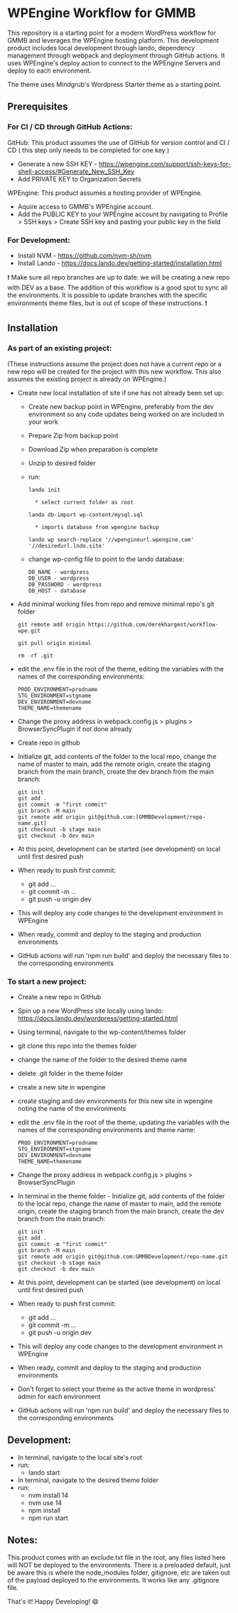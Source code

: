 # WPEngine Workflow for GMMB

This repository is a starting point for a modern WordPress workflow for GMMB and leverages the WPEngine hosting platform. This development product includes local development through lando, dependency management through webpack and deployment through GitHub actions. It uses WPEngine's deploy action to connect to the WPEngine Servers and deploy to each environment.

The theme uses Mindgrub's Wordpress Starter theme as a starting point. 

## Prerequisites

### For CI / CD through GitHub Actions:

GitHub: This product assumes the use of GitHub for version control and CI / CD ( this step only needs to be completed for one key )
* Generate a new SSH KEY - https://wpengine.com/support/ssh-keys-for-shell-access/#Generate_New_SSH_Key
* Add PRIVATE KEY to Organization Secrets

WPEngine: This product assumes a hosting provider of WPEngine. 
* Aquire access to GMMB's WPEngine account.
* Add the PUBLIC KEY to your WPEngine account by navigating to Profile > SSH keys > Create SSH key and pasting your public key in the field

### For Development:

* Install NVM - https://github.com/nvm-sh/nvm
* Install Lando - https://docs.lando.dev/getting-started/installation.html

:exclamation: Make sure all repo branches are up to date: we will be creating a new repo with DEV as a base.  The addition of this workflow is a good spot to sync all the environments. It is possible to update branches with the specific environments theme files, but is out of scope of these instructions. :exclamation:

## Installation

### As part of an existing project:

(These instructions assume the project does not have a current repo or a new repo will be created for the project with this new workflow. This also assumes the existing project is already on WPEngine.)

* Create new local installation of site if one has not already been set up:
	* Create new backup point in WPEngine, preferably from the dev environment so any code updates being worked on are included in your work
	* Prepare Zip from backup point
	* Download Zip when preparation is complete
	* Unzip to desired folder
	* run:
		```
		lando init
		```
			* select current folder as root
		```
		lando db-import wp-content/mysql.sql
		```
			* imports database from wpengine backup
		```
		lando wp search-replace '//wpengineurl.wpengine.com' '//desiredurl.lndo.site'
		```
	* change wp-config file to point to the lando database:
		
		```
		DB_NAME - wordpress
		DB_USER - wordpress
		DB_PASSWORD - wordpress
		DB_HOST - database
		```
* Add minimal working files from repo and remove minimal repo's git folder
	
	```
	git remote add origin https://github.com/derekhargest/workflow-wpe.git
	```
	```
	git pull origin minimal
	```
	```
	rm -rf .git
	```
* edit the .env file in the root of the theme, editing the variables with the names of the corresponding environments:
	
	```
	PROD_ENVIRONMENT=prodname
	STG_ENVIRONMENT=stgname
	DEV_ENVIRONMENT=devname
	THEME_NAME=themename
	```
* Change the proxy address in webpack.config.js > plugins > BrowserSyncPlugin if not done already
* Create repo in github
* Initialize git, add contents of the folder to the local repo, change the name of master to main, add the remote origin, create the staging branch from the main branch, create the dev branch from the main branch:

	```
	git init
	git add .
	git commit -m "first commit"
	git branch -M main
	git remote add origin git@github.com:[GMMBDevelopment/repo-name.git]
	git checkout -b stage main
	git checkout -b dev main
	```
* At this point, development can be started (see development) on local until first desired push
* When ready to push first commit:
	* git add ...
	* git commit -m ...
	* git push -u origin dev
* This will deploy any code changes to the development environment in WPEngine
* When ready, commit and deploy to the staging and production environments
* GitHub actions will run 'npm run build' and deploy the necessary files to the corresponding environments

### To start a new project:

* Create a new repo in GitHub
* Spin up a new WordPress site locally using lando: https://docs.lando.dev/wordpress/getting-started.html
* Using terminal, navigate to the wp-content/themes folder
* git clone this repo into the themes folder
* change the name of the folder to the desired theme name
* delete .git folder in the theme folder
* create a new site in wpengine
* create staging and dev environments for this new site in wpengine noting the name of the environments
* edit the .env file in the root of the theme, updating the variables with the names of the corresponding environments and theme name:

	``` 
	PROD_ENVIRONMENT=prodname
	STG_ENVIRONMENT=stgname
	DEV_ENVIRONMENT=devname
	THEME_NAME=themename
	```

* Change the proxy address in webpack.config.js > plugins > BrowserSyncPlugin
* In terminal in the theme folder - Initialize git, add contents of the folder to the local repo, change the name of master to main, add the remote origin, create the staging branch from the main branch, create the dev branch from the main branch:

	```
	git init
	git add .
	git commit -m "first commit"
	git branch -M main
	git remote add origin git@github.com:GMMBDevelopment/repo-name.git
	git checkout -b stage main
	git checkout -b dev main
	```

* At this point, development can be started (see development) on local until first desired push
* When ready to push first commit:
	* git add ...
	* git commit -m ...
	* git push -u origin dev
* This will deploy any code changes to the development environment in WPEngine
* When ready, commit and deploy to the staging and production environments
* Don't forget to select your theme as the active theme in wordpress' admin for each environment
* GitHub actions will run 'npm run build' and deploy the necessary files to the corresponding environments

## Development:

* In terminal, navigate to the local site's root
* run:
	* lando start
* In terminal, navigate to the desired theme folder
* run:
	* nvm install 14
	* nvm use 14
	* npm install
	* npm run start

## Notes:

This product comes with an exclude.txt file in the root, any files listed here will NOT be deployed to the environments. There is a preloaded default, just be aware this is where the node_modules folder, gitignore, etc are taken out of the payload deployed to the environments. It works like any .gitignore file.

That's it! Happy Developing! :smile: